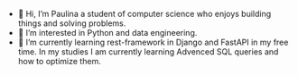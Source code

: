 - 👋 Hi, I’m Paulina a student of computer science who enjoys building things and solving problems. 
- 👀 I’m interested in Python and data engineering. 
- 🌱 I’m currently learning rest-framework in Django and FastAPI in my free time. In my studies I am currently learning Advenced SQL queries and how to optimize them.

